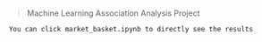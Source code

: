 #

> Machine Learning Association Analysis Project

```
 You can click market_basket.ipynb to directly see the results
```

#